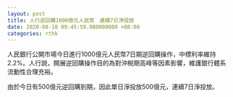 ```yaml
---
layout: post
title: 人行逆回購1000億元人民幣　連續7日淨投放
date: 2020-08-18 09:45:59.000000000 +08:00
categories: rthk
---
```


人民銀行公開市場今日進行1000億元人民幣7日期逆回購操作，中標利率維持2.2%。人行說，開展逆回購操作目的為對沖稅期高峰等因素影響，維護銀行體系流動性合理充裕。

由於今日有500億元逆回購到期，因此單日淨投放500億元，連續7日淨投放。
